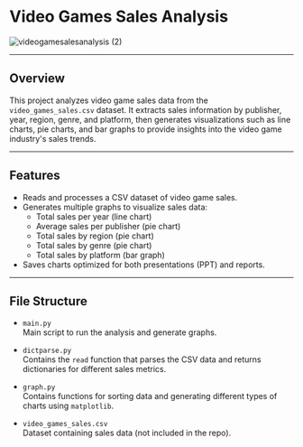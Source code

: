 # Video Games Sales Analysis

![videogamesalesanalysis (2)](https://github.com/user-attachments/assets/fad19f9c-4970-4caa-b8b0-bcd4a07e0692)

---

## Overview

This project analyzes video game sales data from the `video_games_sales.csv` dataset. It extracts sales information by publisher, year, region, genre, and platform, then generates visualizations such as line charts, pie charts, and bar graphs to provide insights into the video game industry's sales trends.

---

## Features

- Reads and processes a CSV dataset of video game sales.
- Generates multiple graphs to visualize sales data:
  - Total sales per year (line chart)
  - Average sales per publisher (pie chart)
  - Total sales by region (pie chart)
  - Total sales by genre (pie chart)
  - Total sales by platform (bar graph)
- Saves charts optimized for both presentations (PPT) and reports.

---

## File Structure

- `main.py`  
  Main script to run the analysis and generate graphs.

- `dictparse.py`  
  Contains the `read` function that parses the CSV data and returns dictionaries for different sales metrics.

- `graph.py`  
  Contains functions for sorting data and generating different types of charts using `matplotlib`.

- `video_games_sales.csv`  
  Dataset containing sales data (not included in the repo).
